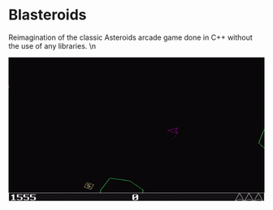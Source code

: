 # Blasteroids
Reimagination of the classic Asteroids arcade game done in C++ without the use of any libraries.
\n


![Alt Text](https://github.com/Lillu70/Blasteroids/blob/main/Page_Data/blasteroids_gamplay.gif)
